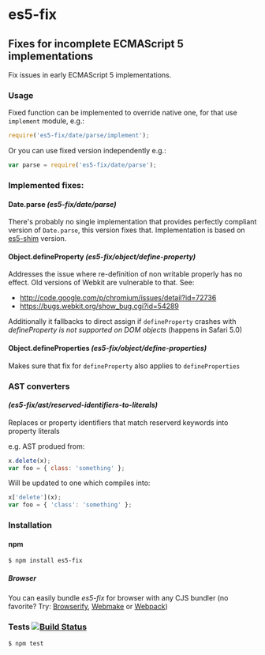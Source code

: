 # es5-fix
## Fixes for incomplete ECMAScript 5 implementations

Fix issues in early ECMAScript 5 implementations.

### Usage

Fixed function can be implemented to override native one, for that use `implement` module, e.g.:

```javascript
require('es5-fix/date/parse/implement');
```

Or you can use fixed version independently e.g.:

```javascript
var parse = require('es5-fix/date/parse');
```


### Implemented fixes:

#### Date.parse _(es5-fix/date/parse)_

There's probably no single implementation that provides perfectly compliant version of `Date.parse`, this version fixes that. Implementation is based on [es5-shim](https://github.com/es-shims/es5-shim) version.
#### Object.defineProperty _(es5-fix/object/define-property)_

Addresses the issue where re-definition of non writable properly has no effect. Old versions of Webkit are vulnerable to that. See:
* http://code.google.com/p/chromium/issues/detail?id=72736
* https://bugs.webkit.org/show_bug.cgi?id=54289

Additionally it fallbacks to direct assign if `defineProperty` crashes with _defineProperty is not supported on DOM objects_ (happens in Safari 5.0)

#### Object.defineProperties _(es5-fix/object/define-properties)_

Makes sure that fix for `defineProperty` also applies to `defineProperties`

### AST converters

#### _(es5-fix/ast/reserved-identifiers-to-literals)_

Replaces or property identifiers that match reserverd keywords into property literals

e.g. AST produed from:

```javascript
x.delete(x);
var foo = { class: 'something' };
```

Will be updated to one which compiles into:

```javascript
x['delete'](x);
var foo = { 'class': 'something' };
```

### Installation
#### npm

	$ npm install es5-fix

##### Browser

You can easily bundle _es5-fix_ for browser with any CJS bundler (no favorite? Try: [Browserify](http://browserify.org/), [Webmake](https://github.com/medikoo/modules-webmake) or [Webpack](http://webpack.github.io/))

### Tests [![Build Status](https://travis-ci.org/medikoo/es5-fix.png)](https://travis-ci.org/medikoo/es5-fix)

	$ npm test
